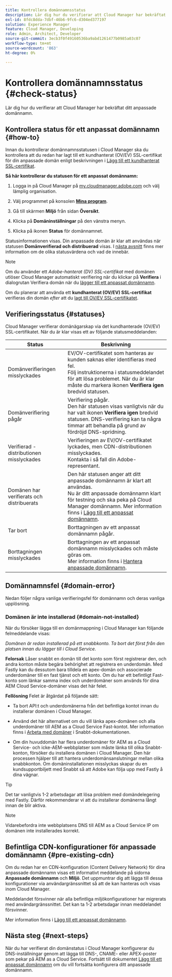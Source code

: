 ```yaml
---
title: Kontrollera domännamnsstatus
description: Lär dig hur du verifierar att Cloud Manager har bekräftat ditt anpassade domännamn.
exl-id: 8fdc8dda-7dbf-46b6-9fc6-d304ed377197
solution: Experience Manager
feature: Cloud Manager, Developing
role: Admin, Architect, Developer
source-git-commit: 3ecb3f0f49160536ba9abd1261477b0985a03c07
workflow-type: tm+mt
source-wordcount: '863'
ht-degree: 0%

---
```



# Kontrollera domännamnsstatus {#check-status}

Lär dig hur du verifierar att Cloud Manager har bekräftat ditt anpassade domännamn.

## Kontrollera status för ett anpassat domännamn {#how-to}

Innan du kontrollerar domännamnsstatusen i Cloud Manager ska du kontrollera att du redan har lagt till ett kundhanterat (OV/EV) SSL-certifikat för din anpassade domän enligt beskrivningen i [Lägg till ett kundhanterat SSL-certifikat](/help/implementing/cloud-manager/managing-ssl-certifications/add-ssl-certificate.md##add-customer-managed-ssl-cert).

**Så här kontrollerar du statusen för ett anpassat domännamn:**

1. Logga in på Cloud Manager på [my.cloudmanager.adobe.com](https://my.cloudmanager.adobe.com/) och välj lämplig organisation.

1. Välj programmet på konsolen **[Mina program](/help/implementing/cloud-manager/navigation.md#my-programs)**.

1. Gå till skärmen **Miljö** från sidan **Översikt**.

1. Klicka på **Domäninställningar** på den vänstra menyn.

1. Klicka på ikonen **Status** för domännamnet.

Statusinformationen visas. Din anpassade domän är klar att användas när statusen **Domänverifierad och distribuerad** visas. I [nästa avsnitt](#statuses) finns mer information om de olika statusvärdena och vad de innebär.

>[!NOTE]
>
>Om du använder ett *Adobe-hanterat (DV) SSL-certifikat* med domänen utlöser Cloud Manager automatiskt verifiering när du klickar på **Verifiera** i dialogrutan Verifiera domän när du [lägger till ett anpassat domännamn](/help/implementing/cloud-manager/custom-domain-names/add-custom-domain-name.md).
>
>Om du planerar att använda ett **kundhanterat (OV/EV) SSL-certifikat** verifieras din domän *efter* att du [lagt till OV/EV SSL-certifikatet](/help/implementing/cloud-manager/managing-ssl-certifications/add-ssl-certificate.md).


## Verifieringsstatus {#statuses}

Cloud Manager verifierar domänägarskap via det kundhanterade (OV/EV) SSL-certifikatet. När du är klar visas ett av följande statusmeddelanden:

| Status | Beskrivning |
| --- | --- |
| Domänverifieringen misslyckades | EV/OV-certifikatet som hanteras av kunden saknas eller identifieras med fel.<br> Följ instruktionerna i statusmeddelandet för att lösa problemet. När du är klar måste du markera ikonen **Verifiera igen** bredvid statusen. |
| Domänverifiering pågår | Verifiering pågår.<br>Den här statusen visas vanligtvis när du har valt ikonen **Verifiera igen** bredvid statusen. DNS-verifiering kan ta några timmar att behandla på grund av fördröjd DNS-spridning. |
| Verifierad - distributionen misslyckades | Verifieringen av EV/OV-certifikatet lyckades, men CDN-distributionen misslyckades.<br>Kontakta i så fall din Adobe-representant. |
| Domänen har verifierats och distribuerats | Den här statusen anger att ditt anpassade domännamn är klart att användas.<br>Nu är ditt anpassade domännamn klart för testning och ska peka på Cloud Manager domännamn. Mer information finns i [Lägg till ett anpassat domännamn](/help/implementing/cloud-manager/custom-domain-names/add-custom-domain-name.md). |
| Tar bort | Borttagningen av ett anpassat domännamn pågår. |
| Borttagningen misslyckades | Borttagningen av ett anpassat domännamn misslyckades och måste göras om.<br>Mer information finns i [Hantera anpassade domännamn](/help/implementing/cloud-manager/custom-domain-names/managing-custom-domain-names.md). |


## Domännamnsfel {#domain-error}

Nedan följer några vanliga verifieringsfel för domännamn och deras vanliga upplösning.

### Domänen är inte installerad {#domain-not-installed}

<!-- This error may occur during domain validation of the EV/OV certificate even after you have checked that the certificate has been updated appropriately. -->

När du försöker lägga till en domänmappning i Cloud Manager kan följande felmeddelande visas:

*Domänen är redan installerad på ett snabbkonto. Ta bort det först från den platsen innan du lägger till i Cloud Service.*

<!-- This message indicates that the domain is currently associated with a different Fastly account—typically outside of Adobe's control. To proceed, the domain must be disassociated from the other account before it can be added to the Adobe-managed Cloud Service. This issue usually occurs when the same domain is already mapped to a different origin in a non-Adobe Fastly configuration. -->

**Felorsak**
Låser snabbt en domän till det konto som först registrerar den, och andra konton måste begära behörighet att registrera en underdomän. Med Fastly kan du dessutom bara tilldela en apex-domän och associerade underdomäner till en fast tjänst och ett konto. Om du har ett befintligt Fast-konto som länkar samma index och underdomäner som används för dina AEM Cloud Service-domäner visas det här felet.

**Fellösning**
Felet är åtgärdat på följande sätt:

* Ta bort API:t och underdomänerna från det befintliga kontot innan du installerar domänen i Cloud Manager.

* Använd det här alternativet om du vill länka apex-domänen och alla underdomäner till AEM as a Cloud Service Fast-kontot. Mer information finns i [Arbeta med domäner](https://www.fastly.com/documentation/guides/getting-started/domains/working-with-domains/working-with-domains/) i Snabbt-dokumentationen.

* Om din huvuddomän har flera underdomäner för AEM as a Cloud Service- och icke-AEM-webbplatser som måste länka till olika Snabbt-konton, försöker du installera domänen i Cloud Manager. Den här processen hjälper till att hantera underdomänsanslutningar mellan olika snabbkonton. Om domäninstallationen misslyckas skapar du en kundsupportbiljett med Snabbt så att Adobe kan följa upp med Fastly å dina vägnar.

>[!TIP]
>
>Det tar vanligtvis 1-2 arbetsdagar att lösa problem med domändelegering med Fastly. Därför rekommenderar vi att du installerar domänerna långt innan de blir aktiva.

>[!NOTE]
>
>Vidarebefordra inte webbplatsens DNS till AEM as a Cloud Service IP om domänen inte installerades korrekt.

## Befintliga CDN-konfigurationer för anpassade domännamn {#pre-existing-cdn}

Om du redan har en CDN-konfiguration (Content Delivery Network) för dina anpassade domännamn visas ett informativt meddelande på sidorna **Anpassade domännamn** och **Miljö**. Det uppmuntrar dig att lägga till dessa konfigurationer via användargränssnittet så att de kan hanteras och visas inom Cloud Manager.

Meddelandet försvinner när alla befintliga miljökonfigurationer har migrerats med användargränssnittet. Det kan ta 1-2 arbetsdagar innan meddelandet försvinner.

Mer information finns i [Lägg till ett anpassat domännamn](/help/implementing/cloud-manager/custom-domain-names/add-custom-domain-name.md).

## Nästa steg {#next-steps}

När du har verifierat din domänstatus i Cloud Manager konfigurerar du DNS-inställningar genom att lägga till DNS-, CNAME- eller APEX-poster som pekar på AEM as a Cloud Service. Fortsätt till dokumentet [Lägg till ett anpassat domännamn](/help/implementing/cloud-manager/custom-domain-names/add-custom-domain-name.md) om du vill fortsätta konfigurera ditt anpassade domännamn.
